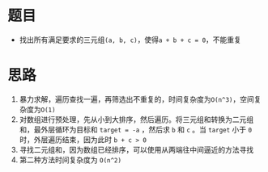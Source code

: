 # 题目
* 找出所有满足要求的三元组`(a, b, c)`，使得`a + b + c = 0`，不能重复
# 思路
1. 暴力求解，遍历查找一遍，再筛选出不重复的，时间复杂度为`O(n^3)`，空间复杂度为`O(1)`
2. 对数组进行预处理，先从小到大排序，然后遍历。将三元组和转换为二元组和，最外层循环为目标和 `target = -a` ，然后求 `b` 和 `c` 。当 `target` 小于 `0` 时，外层遍历结束，因为此时 `b + c > 0` 
3. 寻找二元组和，因为数组已经排序，可以使用从两端往中间逼近的方法寻找
4. 第二种方法时间复杂度为 `O(n^2)`